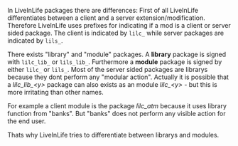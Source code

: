 
In LiveInLife packages there are differences:
First of all LiveInLife differentiates between a client and a server extension/modification.
Therefore LiveInLife uses prefixes for indicating if a mod is a client or server sided package.
The client is indicated by `lilc_` while server packages are indicated by `lils_`.

There exists "library" and "module" packages.
A **library** package is signed with `lilc_lib_` or `lils_lib_`.
Furthermore a **module** package is signed by either `lilc_` or `lils_`.
Most of the server sided packages are librarys because they dont perform any "modular action".
Actually it is possible that a *lilc_lib_&lt;y&gt;* package can also exists as an module *lilc_&lt;y&gt;* - but this is more irritating than other names.

For example a client module is the package *lilc_atm* because it uses library function from "banks".
But "banks" does not perform any visible action for the end user.

Thats why LiveInLife tries to differentiate between librarys and modules.
